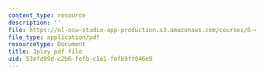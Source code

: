 ```yaml
---
content_type: resource
description: ''
file: https://ol-ocw-studio-app-production.s3.amazonaws.com/courses/6-450-principles-of-digital-communications-i-fall-2006/53efd99dc2b6fefbc1e1fefb9ff846e9_oKLtT7F9hg.pdf
file_type: application/pdf
resourcetype: Document
title: 3play pdf file
uid: 53efd99d-c2b6-fefb-c1e1-fefb9ff846e9
---
```

